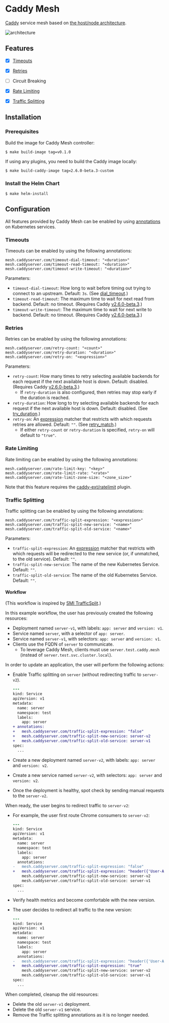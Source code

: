 # Caddy Mesh

[Caddy][1] service mesh based on [the host/node architecture][2].


![architecture](docs/architecture.png)


## Features

- [x] [Timeouts](#timeouts)
- [x] [Retries](#retries)
- [ ] Circuit Breaking
- [x] [Rate Limiting](#rate-limiting)
- [x] [Traffic Splitting](#traffic-splitting)


## Installation

### Prerequisites

Build the image for Caddy Mesh controller:

```console
$ make build-image tag=v0.1.0
```

If using any plugins, you need to build the Caddy image locally:

```console
$ make build-caddy-image tag=2.6.0-beta.3-custom
```

### Install the Helm Chart

```console
$ make helm-install
```


## Configuration

All features provided by Caddy Mesh can be enabled by using [annotations][3] on Kubernetes services.

### Timeouts

Timeouts can be enabled by using the following annotations:

```
mesh.caddyserver.com/timeout-dial-timeout: "<duration>"
mesh.caddyserver.com/timeout-read-timeout: "<duration>"
mesh.caddyserver.com/timeout-write-timeout: "<duration>"
```

Parameters:

- `timeout-dial-timeout`: How long to wait before timing out trying to connect to an upstream. Default: `3s`. (See [dial_timeout](https://caddyserver.com/docs/json/apps/http/servers/routes/handle/reverse_proxy/transport/http/dial_timeout/).)
- `timeout-read-timeout`: The maximum time to wait for next read from backend. Default: no timeout. (Requires Caddy [v2.6.0-beta.3](https://github.com/caddyserver/caddy/releases/tag/v2.6.0-beta.3).)
- `timeout-write-timeout`: The maximum time to wait for next write to backend. Default: no timeout. (Requires Caddy [v2.6.0-beta.3](https://github.com/caddyserver/caddy/releases/tag/v2.6.0-beta.3).)

### Retries

Retries can be enabled by using the following annotations:

```
mesh.caddyserver.com/retry-count: "<count>"
mesh.caddyserver.com/retry-duration: "<duration>"
mesh.caddyserver.com/retry-on: "<expression>"
```

Parameters:

- `retry-count`: How many times to retry selecting available backends for each request if the next available host is down. Default: disabled. (Requires Caddy [v2.6.0-beta.3](https://github.com/caddyserver/caddy/releases/tag/v2.6.0-beta.3).)
    + If `retry-duration` is also configured, then retries may stop early if the duration is reached.
- `retry-duration`: How long to try selecting available backends for each request if the next available host is down. Default: disabled. (See [try_duration](https://caddyserver.com/docs/json/apps/http/servers/routes/handle/reverse_proxy/load_balancing/try_duration/).)
- `retry-on`: An [expression](https://caddyserver.com/docs/caddyfile/matchers#expression) matcher that restricts with which requests retries are allowed. Default: `""`. (See [retry_match](https://caddyserver.com/docs/json/apps/http/servers/routes/handle/reverse_proxy/load_balancing/retry_match/).)
    + If either `retry-count` or `retry-duration` is specified, `retry-on` will default to `"true"`.

### Rate Limiting

Rate limiting can be enabled by using the following annotations:

```
mesh.caddyserver.com/rate-limit-key: "<key>"
mesh.caddyserver.com/rate-limit-rate: "<rate>"
mesh.caddyserver.com/rate-limit-zone-size: "<zone_size>"
```

Note that this feature requires the [caddy-ext/ratelimit](https://github.com/RussellLuo/caddy-ext/tree/master/ratelimit) plugin.

### Traffic Splitting

Traffic splitting can be enabled by using the following annotations:

```
mesh.caddyserver.com/traffic-split-expression: "<expression>"
mesh.caddyserver.com/traffic-split-new-service: "<name>"
mesh.caddyserver.com/traffic-split-old-service: "<name>"
```

Parameters:

- `traffic-split-expression`: An [expression](https://caddyserver.com/docs/caddyfile/matchers#expression) matcher that restricts with which requests will be redirected to the new service (or, if unmatched, to the old service). Default: `""`.
- `traffic-split-new-service`: The name of the new Kubernetes Service. Default: `""`.
- `traffic-split-old-service`: The name of the old Kubernetes Service. Default: `""`.

#### Workflow

(This workflow is inspired by [SMI TrafficSplit][3].)

In this example workflow, the user has previously created the following resources:

- Deployment named `server-v1`, with labels: `app: server` and `version: v1`.
- Service named `server`, with a selector of `app: server`.
- Service named `server-v1`, with selectors: `app: server` and `version: v1`.
- Clients use the FQDN of `server` to communicate.
    + To leverage Caddy Mesh, clients must use `server.test.caddy.mesh` (instead of `server.test.svc.cluster.local`).

In order to update an application, the user will perform the following actions:

- Enable Traffic splitting on `server` (without redirecting traffic to `server-v2`).

    ```diff
    ---
    kind: Service
    apiVersion: v1
    metadata:
      name: server
      namespace: test
      labels:
        app: server
    + annotations:
    +   mesh.caddyserver.com/traffic-split-expression: "false"
    +   mesh.caddyserver.com/traffic-split-new-service: server-v2
    +   mesh.caddyserver.com/traffic-split-old-service: server-v1
    spec:
      ...
    ```
  
- Create a new deployment named `server-v2`, with labels: `app: server` and `version: v2`.
- Create a new service named `server-v2`, with selectors: `app: server` and `version: v2`.
- Once the deployment is healthy, spot check by sending manual requests to the `server-v2`.

When ready, the user begins to redirect traffic to `server-v2`:

- For example, the user first route Chrome consumers to `server-v2`:

    ```diff
    ---
    kind: Service
    apiVersion: v1
    metadata:
      name: server
      namespace: test
      labels:
        app: server
      annotations:
    -   mesh.caddyserver.com/traffic-split-expression: "false"
    +   mesh.caddyserver.com/traffic-split-expression: "header({'User-Agent': '*Chrome*'})"
        mesh.caddyserver.com/traffic-split-new-service: server-v2
        mesh.caddyserver.com/traffic-split-old-service: server-v1
    spec:
      ...
    ```
  
- Verify health metrics and become comfortable with the new version.
- The user decides to redirect all traffic to the new version:

    ```diff
    ---
    kind: Service
    apiVersion: v1
    metadata:
      name: server
      namespace: test
      labels:
        app: server
      annotations:
    -   mesh.caddyserver.com/traffic-split-expression: "header({'User-Agent': '*Chrome*'})"
    +   mesh.caddyserver.com/traffic-split-expression: "true"
        mesh.caddyserver.com/traffic-split-new-service: server-v2
        mesh.caddyserver.com/traffic-split-old-service: server-v1
    spec:
      ...
    ```

When completed, cleanup the old resources:

- Delete the old `server-v1` deployment.
- Delete the old `server-v1` service.
- Remove the Traffic splitting annotations as it is no longer needed.


[1]: https://caddyserver.com/
[2]: https://traefik.io/glossary/service-mesh-101/
[3]: https://kubernetes.io/docs/concepts/overview/working-with-objects/annotations/
[4]: https://github.com/servicemeshinterface/smi-spec/blob/main/apis/traffic-split/v1alpha4/traffic-split.md#workflow
